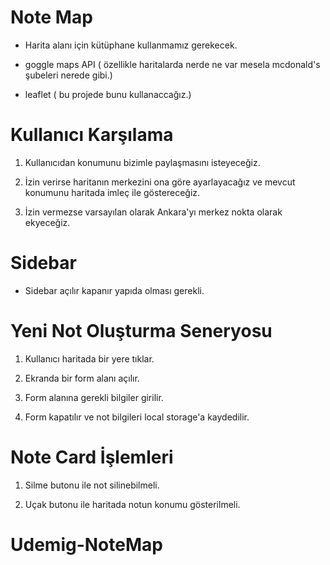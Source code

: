 # Note Map

- Harita alanı için kütüphane kullanmamız gerekecek.

- goggle maps API ( özellikle haritalarda nerde ne var mesela mcdonald's şubeleri nerede gibi.)
- leaflet ( bu projede bunu kullanaccağız.)

# Kullanıcı Karşılama

1. Kullanıcıdan konumunu bizimle paylaşmasını isteyeceğiz.

2. İzin verirse haritanın merkezini ona göre ayarlayacağız ve mevcut konumunu haritada imleç ile göstereceğiz.

3. İzin vermezse varsayılan olarak Ankara'yı merkez nokta olarak ekyeceğiz.

# Sidebar

- Sidebar açılır kapanır yapıda olması gerekli.

# Yeni Not Oluşturma Seneryosu

1. Kullanıcı haritada bir yere tıklar.

2. Ekranda bir form alanı açılır.

3. Form alanına gerekli bilgiler girilir.

4. Form kapatılır ve not bilgileri local storage'a kaydedilir.

# Note Card İşlemleri

1. Silme butonu ile not silinebilmeli.

2. Uçak butonu ile haritada notun konumu gösterilmeli.
# Udemig-NoteMap
